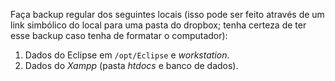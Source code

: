Faça backup regular dos seguintes locais (isso pode ser feito através de um link simbólico do local para uma pasta do dropbox; tenha certeza de ter esse backup caso tenha de formatar o computador):

1. Dados do Eclipse em `/opt/Eclipse` e *workstation*.
1. Dados do *Xampp* (pasta *htdocs* e banco de dados).
